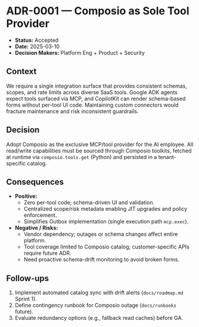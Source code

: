 # ADR-0001 — Composio as Sole Tool Provider

- **Status:** Accepted
- **Date:** 2025-03-10
- **Decision Makers:** Platform Eng + Product + Security

## Context

We require a single integration surface that provides consistent schemas, scopes, and rate limits across diverse SaaS tools. Google ADK agents expect tools surfaced via MCP, and CopilotKit can render schema-based forms without per-tool UI code. Maintaining custom connectors would fracture maintenance and risk inconsistent guardrails.

## Decision

Adopt Composio as the exclusive MCP/tool provider for the AI employee. All read/write capabilities must be sourced through Composio toolkits, fetched at runtime via `composio.tools.get` (Python) and persisted in a tenant-specific catalog.

## Consequences

- **Positive:**
  - Zero per-tool code; schema-driven UI and validation.
  - Centralized scope/risk metadata enabling JIT upgrades and policy enforcement.
  - Simplifies Outbox implementation (single execution path `mcp.exec`).
- **Negative / Risks:**
  - Vendor dependency; outages or schema changes affect entire platform.
  - Tool coverage limited to Composio catalog; customer-specific APIs require future ADR.
  - Need proactive schema-drift monitoring to avoid broken forms.

## Follow-ups

1. Implement automated catalog sync with drift alerts (`docs/roadmap.md` Sprint 1).
2. Define contingency runbook for Composio outage (`docs/runbooks` future).
3. Evaluate redundancy options (e.g., fallback read caches) before GA.
